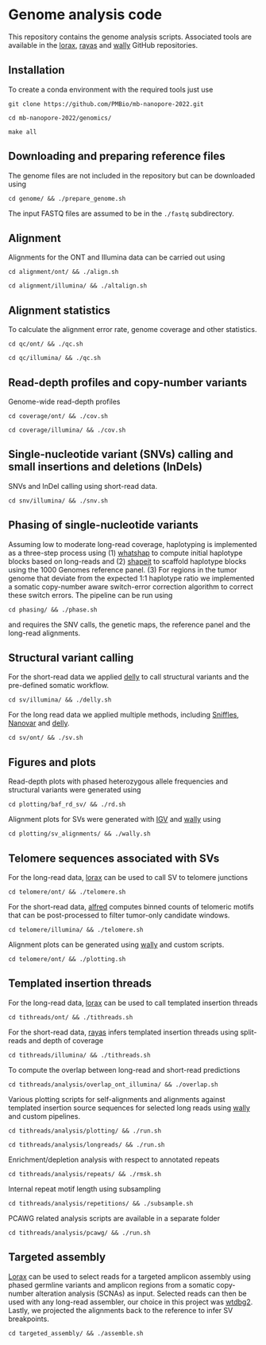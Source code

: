 # Genome analysis code

This repository contains the genome analysis scripts. Associated tools are available in the [lorax](https://github.com/tobiasrausch/lorax), [rayas](https://github.com/tobiasrausch/rayas) and [wally](https://github.com/tobiasrausch/wally) GitHub repositories.

## Installation

To create a conda environment with the required tools just use

`git clone https://github.com/PMBio/mb-nanopore-2022.git`

`cd mb-nanopore-2022/genomics/`

`make all`

## Downloading and preparing reference files

The genome files are not included in the repository but can be downloaded using

`cd genome/ && ./prepare_genome.sh`

The input FASTQ files are assumed to be in the `./fastq` subdirectory.

## Alignment

Alignments for the ONT and Illumina data can be carried out using

`cd alignment/ont/ && ./align.sh`

`cd alignment/illumina/ && ./altalign.sh`

## Alignment statistics

To calculate the alignment error rate, genome coverage and other statistics.

`cd qc/ont/ && ./qc.sh`

`cd qc/illumina/ && ./qc.sh`

## Read-depth profiles and copy-number variants

Genome-wide read-depth profiles

`cd coverage/ont/ && ./cov.sh`

`cd coverage/illumina/ && ./cov.sh`

## Single-nucleotide variant (SNVs) calling and small insertions and deletions (InDels)

SNVs and InDel calling using short-read data.

`cd snv/illumina/ && ./snv.sh`

## Phasing of single-nucleotide variants

Assuming low to moderate long-read coverage, haplotyping is implemented as a three-step process using (1) [whatshap](https://whatshap.readthedocs.io/) to compute initial haplotype blocks based on long-reads and (2) [shapeit](https://odelaneau.github.io/shapeit4/) to scaffold haplotype blocks using the 1000 Genomes reference panel. (3) For regions in the tumor genome that deviate from the expected 1:1 haplotype ratio we implemented a somatic copy-number aware switch-error correction algorithm to correct these switch errors. The pipeline can be run using

`cd phasing/ && ./phase.sh`

and requires the SNV calls, the genetic maps, the reference panel and the long-read alignments.

## Structural variant calling

For the short-read data we applied [delly](https://github.com/dellytools/delly) to call structural variants and the pre-defined somatic workflow.

`cd sv/illumina/ && ./delly.sh`

For the long read data we applied multiple methods, including [Sniffles](https://github.com/fritzsedlazeck/Sniffles), [Nanovar](https://github.com/benoukraflab/nanovar) and [delly](https://github.com/dellytools/delly).

`cd sv/ont/ && ./sv.sh`

## Figures and plots

Read-depth plots with phased heterozygous allele frequencies and structural variants were generated using

`cd plotting/baf_rd_sv/ && ./rd.sh`

Alignment plots for SVs were generated with [IGV](https://software.broadinstitute.org/software/igv/) and [wally](https://github.com/tobiasrausch/wally) using

`cd plotting/sv_alignments/ && ./wally.sh`

## Telomere sequences associated with SVs

For the long-read data, [lorax](https://github.com/tobiasrausch/lorax) can be used to call SV to telomere junctions

`cd telomere/ont/ && ./telomere.sh`

For the short-read data, [alfred](https://github.com/tobiasrausch/alfred) computes binned counts of telomeric motifs that can be post-processed to filter tumor-only candidate windows.

`cd telomere/illumina/ && ./telomere.sh`

Alignment plots can be generated using [wally](https://github.com/tobiasrausch/wally) and custom scripts.

`cd telomere/ont/ && ./plotting.sh`

## Templated insertion threads

For the long-read data, [lorax](https://github.com/tobiasrausch/lorax) can be used to call templated insertion threads

`cd tithreads/ont/ && ./tithreads.sh`

For the short-read data, [rayas](https://github.com/tobiasrausch/rayas) infers templated insertion threads using split-reads and depth of coverage

`cd tithreads/illumina/ && ./tithreads.sh`

To compute the overlap between long-read and short-read predictions

`cd tithreads/analysis/overlap_ont_illumina/ && ./overlap.sh`

Various plotting scripts for self-alignments and alignments against templated insertion source sequences for selected long reads using [wally](https://github.com/tobiasrausch/wally) and custom pipelines.

`cd tithreads/analysis/plotting/ && ./run.sh`

`cd tithreads/analysis/longreads/ && ./run.sh`

Enrichment/depletion analysis with respect to annotated repeats

`cd tithreads/analysis/repeats/ && ./rmsk.sh`

Internal repeat motif length using subsampling

`cd tithreads/analysis/repetitions/ && ./subsample.sh`

PCAWG related analysis scripts are available in a separate folder

`cd tithreads/analysis/pcawg/ && ./run.sh`

## Targeted assembly

[Lorax](https://github.com/tobiasrausch/lorax) can be used to select reads for a targeted amplicon assembly using phased germline variants and amplicon regions from a somatic copy-number alteration analysis (SCNAs) as input. Selected reads can then be used with any long-read assembler, our choice in this project was [wtdbg2](https://github.com/ruanjue/wtdbg2). Lastly, we projected the alignments back to the reference to infer SV breakpoints.

`cd targeted_assembly/ && ./assemble.sh`

